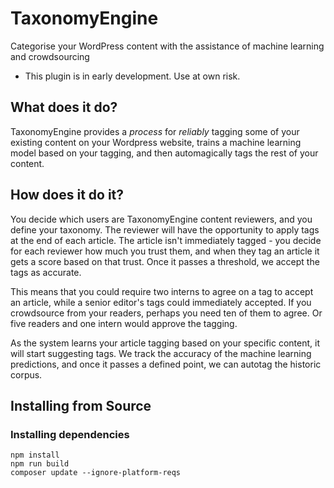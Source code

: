 # TaxonomyEngine

Categorise your WordPress content with the assistance of machine learning and crowdsourcing

* This plugin is in early development. Use at own risk.

## What does it do?

TaxonomyEngine provides a *process* for _reliably_ tagging some of your existing content on your Wordpress website, trains a machine learning model based on your tagging, and then automagically tags the rest of your content. 

## How does it do it?

You decide which users are TaxonomyEngine content reviewers, and you define your taxonomy. The reviewer will have the opportunity to apply tags at the end of each article. The article isn't immediately tagged - you decide for each reviewer how much you trust them, and when they tag an article it gets a score based on that trust. Once it passes a threshold, we accept the tags as accurate. 

This means that you could require two interns to agree on a tag to accept an article, while a senior editor's tags could immediately accepted. If you crowdsource from your readers, perhaps you need ten of them to agree. Or five readers and one intern would approve the tagging.

As the system learns your article tagging based on your specific content, it will start suggesting tags. We track the accuracy of the machine learning predictions, and once it passes a defined point, we can autotag the historic corpus.

## Installing from Source

### Installing dependencies

```
npm install
npm run build
composer update --ignore-platform-reqs
```